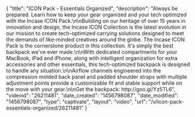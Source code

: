 {
    "title": "ICON Pack - Essentials Organized",
    "description": "Always be prepared. Learn how to keep your gear organized and your tech optimized with the Incase ICON Pack.\n\nBuilding on our heritage of over 15 years in innovation and design, the Incase ICON Collection is the latest evolution in our mission to create tech-optimized carrying solutions designed to meet the demands of like-minded creatives around the globe. The Incase ICON Pack is the cornerstone product in this collection. It's simply the best backpack we've ever made.\n\nWith dedicated compartments for your MacBook, iPad and iPhone, along with intelligent organization for extra accessories and other essentials, this tech-optimized backpack is designed to handle any situation.\n\nAirflow channels engineered into the compression molded back panel and padded shoulder straps with multiple adjustment points provide a customizable fit and stable support while on the move with your gear.\n\nGet the backpack: http:\/\/goo.gl\/Yz5TL6",
    "videoid": "26211481",
    "date_created": "1456798087",
    "date_modified": "1456798087",
    "type": "captivate",
    "layout": "video",
    "url": "\/v\/icon-pack-essentials-organized\/26211481"
}